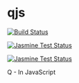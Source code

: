 qjs
===

[![Build Status](https://travis-ci.org/llambeau/qjs.png?branch=master)](https://travis-ci.org/llambeau/qjs)

[![Jasmine Test Status](https://saucelabs.com/buildstatus/qlangjs)](https://saucelabs.com/u/qlangjs)

[![Jasmine Test Status](https://saucelabs.com/browser-matrix/qlangjs.svg)](https://saucelabs.com/u/qlangjs)

Q - In JavaScript
